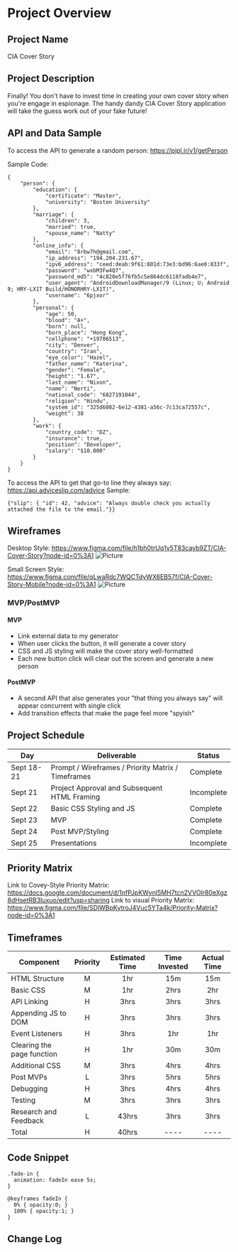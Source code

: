 # Project Overview

## Project Name

CIA Cover Story

## Project Description

Finally! You don't have to invest time in creating your own cover story when you're engage in espionage.  The handy dandy CIA Cover Story application will take the guess work out of your fake future!

## API and Data Sample

To access the API to generate a random person: https://pipl.ir/v1/getPerson

Sample Code:
```
{
    "person": {
        "education": {
            "certificate": "Master",
            "university": "Boston University"
        },
        "marriage": {
            "children": 3,
            "married": true,
            "spouse_name": "Natty"
        },
        "online_info": {
            "email": "8rbw7h@gmail.com",
            "ip_address": "194.204.231.67",
            "ipv6_address": "ceed:deab:9f61:801d:73e3:bd96:6ae0:833f",
            "password": "wxbM3Fw4Q7",
            "password_md5": "4c820e5f76fb5c5e864dc6118fadb4e7",
            "user_agent": "AndroidDownloadManager/9 (Linux; U; Android 9; HRY-LX1T Build/HONORHRY-LX1T)",
            "username": "6pjxor"
        },
        "personal": {
            "age": 50,
            "blood": "A+",
            "born": null,
            "born_place": "Hong Kong",
            "cellphone": "+19786513",
            "city": "Denver",
            "country": "Iran",
            "eye_color": "Hazel",
            "father_name": "Katerina",
            "gender": "Female",
            "height": "1.67",
            "last_name": "Nixon",
            "name": "Nerti",
            "national_code": "6827191044",
            "religion": "Hindu",
            "system_id": "325d6082-6e12-4381-a56c-7c13ca72557c",
            "weight": 38
        },
        "work": {
            "country_code": "DZ",
            "insurance": true,
            "position": "Developer",
            "salary": "$10.000"
        }
    }
}
```

To access the API to get that go-to line they always say: https://api.adviceslip.com/advice
Sample:
```
{"slip": { "id": 42, "advice": "Always double check you actually attached the file to the email."}}
```


## Wireframes

  
Desktop Style: https://www.figma.com/file/h1bh0trUq1v5T83cayb9ZT/CIA-Cover-Story?node-id=0%3A1
![Picture](https://drive.google.com/drive/folders/1tNNGEDlhXfD5vzy7YjxhvLR7k9u3Eil8)

Small Screen Style: https://www.figma.com/file/qLwaRdc7WQCTdyWX6EB57f/CIA-Cover-Story-Mobile?node-id=0%3A1
![Picture](https://drive.google.com/drive/folders/1tNNGEDlhXfD5vzy7YjxhvLR7k9u3Eil8)

### MVP/PostMVP  
#### MVP 

- Link external data to my generator
- When user clicks the button, it will generate a cover story  
- CSS and JS styling will make the cover story well-formatted
- Each new button click will clear out the screen and generate a new person

#### PostMVP  
- A second API that also generates your "that thing you always say" will appear concurrent with single click
- Add transition effects that make the page feel more "spyish"

## Project Schedule

|  Day | Deliverable | Status
|---|---| ---|
|Sept 18-21| Prompt / Wireframes / Priority Matrix / Timeframes | Complete
|Sept 21| Project Approval and Subsequent HTML Framing | Incomplete
|Sept 22| Basic CSS Styling and JS | Complete
|Sept 23| MVP | Complete
|Sept 24| Post MVP/Styling | Complete
|Sept 25| Presentations | Incomplete

## Priority Matrix

Link to Covey-Style Priority Matrix: https://docs.google.com/document/d/1nfPJpKWynI5MH7tcn2VVOlr80eXgz8dHsetRB3Iuxuo/edit?usp=sharing
Link to visual Priority Matrix: https://www.figma.com/file/SDlWBpKytroJ4Vuc5YTa4k/Priority-Matrix?node-id=0%3A1

## Timeframes

| Component | Priority | Estimated Time | Time Invested | Actual Time |
| --- | :---: |  :---: | :---: | :---: |
| HTML Structure | M | 1hr | 15m | 15m |
| Basic CSS | M | 1hr| 2hrs | 2hr |
| API Linking | H | 3hrs| 3hrs | 3hrs |
| Appending JS to DOM | H | 3hrs| 3hrs | 3hrs |
| Event Listeners | H | 3hrs| 1hr | 1hr |
| Clearing the page function | H | 1hr| 30m | 30m |
| Additional CSS | M | 3hrs| 4hrs | 4hrs |
| Post MVPs | L | 3hrs| 5hrs | 5hrs |
| Debugging | H | 3hrs | 4hrs | 4hrs |
| Testing | M | 3hrs| 3hrs | 3hrs |
| Research and Feedback | L | 43hrs| 3hrs | 3hrs |
| Total | H | 40hrs| ---- | ---- |

## Code Snippet 
```
.fade-in {
  animation: fadeIn ease 5s;
}

@keyframes fadeIn {
  0% { opacity:0; }
  100% { opacity:1; }
}
```

## Change Log
 
